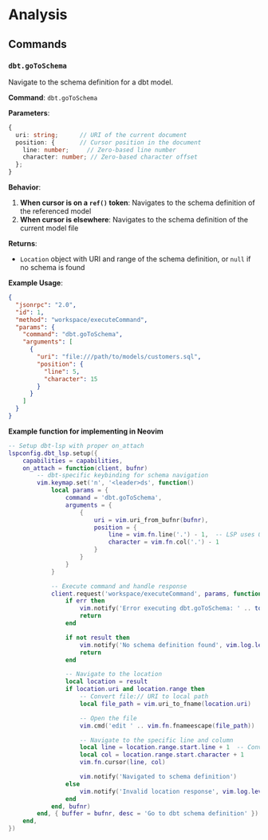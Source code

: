 # Analysis

## Commands

### `dbt.goToSchema`

Navigate to the schema definition for a dbt model.

**Command**: `dbt.goToSchema`

**Parameters**:
```typescript
{
  uri: string;      // URI of the current document
  position: {       // Cursor position in the document
    line: number;     // Zero-based line number
    character: number; // Zero-based character offset
  };
}
```

**Behavior**:
1. **When cursor is on a `ref()` token**: Navigates to the schema definition of the referenced model
2. **When cursor is elsewhere**: Navigates to the schema definition of the current model file

**Returns**:
- `Location` object with URI and range of the schema definition, or `null` if no schema is found

**Example Usage**:
```json
{
  "jsonrpc": "2.0",
  "id": 1,
  "method": "workspace/executeCommand",
  "params": {
    "command": "dbt.goToSchema",
    "arguments": [
      {
        "uri": "file:///path/to/models/customers.sql",
        "position": {
          "line": 5,
          "character": 15
        }
      }
    ]
  }
}
```

**Example function for implementing in Neovim**
```lua  
-- Setup dbt-lsp with proper on_attach
lspconfig.dbt_lsp.setup({
    capabilities = capabilities,
    on_attach = function(client, bufnr)
        -- dbt-specific keybinding for schema navigation
        vim.keymap.set('n', '<leader>ds', function()
            local params = {
                command = 'dbt.goToSchema',
                arguments = {
                    {
                        uri = vim.uri_from_bufnr(bufnr),
                        position = {
                            line = vim.fn.line('.') - 1,  -- LSP uses 0-based indexing
                            character = vim.fn.col('.') - 1
                        }
                    }
                }
            }

            -- Execute command and handle response
            client.request('workspace/executeCommand', params, function(err, result)
                if err then
                    vim.notify('Error executing dbt.goToSchema: ' .. tostring(err), vim.log.levels.ERROR)
                    return
                end

                if not result then
                    vim.notify('No schema definition found', vim.log.levels.WARN)
                    return
                end

                -- Navigate to the location
                local location = result
                if location.uri and location.range then
                    -- Convert file:// URI to local path
                    local file_path = vim.uri_to_fname(location.uri)

                    -- Open the file
                    vim.cmd('edit ' .. vim.fn.fnameescape(file_path))

                    -- Navigate to the specific line and column
                    local line = location.range.start.line + 1  -- Convert back to 1-based indexing
                    local col = location.range.start.character + 1
                    vim.fn.cursor(line, col)

                    vim.notify('Navigated to schema definition')
                else
                    vim.notify('Invalid location response', vim.log.levels.WARN)
                end
            end, bufnr)
        end, { buffer = bufnr, desc = 'Go to dbt schema definition' })
    end,
})
```
